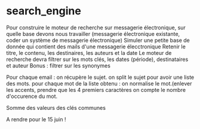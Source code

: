 # search_engine

Pour construire le moteur de recherche sur messagerie électronique, sur quelle base devons nous travailler (messagerie électronique existante, coder un système de messagerie électronique)
Simuler une petite base de donnée qui contient des mails d'une messagerie élecctronique
Retenir le titre, le contenu, les destinaires, les auteurs et la date
Le moteur de recherche devra filtrer sur les mots clés, les dates (période), destinataires et auteur
Bonus : filtrer sur les synonymes

Pour chaque email :
	on récupère le sujet.
	on split le sujet pour avoir une liste des mots.
	pour chaque mot de la liste obtenu :
		on normalise le mot.(enlever les accents, prendre que les 4 premiers caractères
		on compte le nombre d'occurence du mot.

Somme des valeurs des clés communes

A rendre pour le 15 juin !
